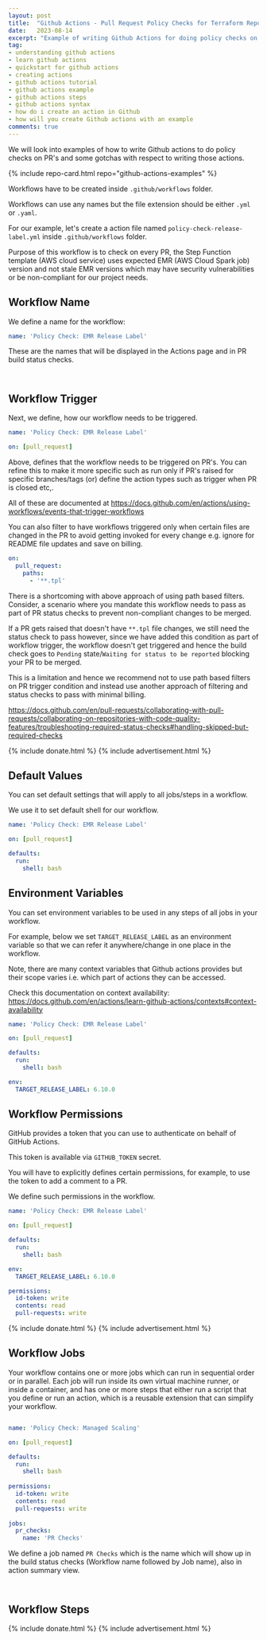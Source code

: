 ```yaml
---
layout: post
title:  "Github Actions - Pull Request Policy Checks for Terraform Repos"
date:   2023-08-14
excerpt: "Example of writing Github Actions for doing policy checks on PR's for Terraform Repos"
tag:
- understanding github actions
- learn github actions
- quickstart for github actions
- creating actions
- github actions tutorial
- github actions example
- github actions steps
- github actions syntax
- how do i create an action in Github
- how will you create Github actions with an example
comments: true
---
```


We will look into examples of how to write Github actions to do policy checks on PR's and some gotchas with respect to writing those actions.

{% include repo-card.html repo="github-actions-examples" %}

Workflows have to be created inside `.github/workflows` folder.

Workflows can use any names but the file extension should be either `.yml` or `.yaml`.

For our example, let's create a action file named `policy-check-release-label.yml` inside `.github/workflows` folder.

Purpose of this workflow is to check on every PR, the Step Function template (AWS cloud service) uses expected EMR (AWS Cloud Spark job) version and not stale EMR versions which may have security vulnerabilities or be non-compliant for our project needs.

## Workflow Name

We define a name for the workflow: 

```yaml
name: 'Policy Check: EMR Release Label'
```

These are the names that will be displayed in the Actions page and in PR build status checks.

<figure>
    <a href="{{ site.url }}/assets/img/2023/08/github-actions-pr-status-check.png">
        <picture>
            <source type="image/webp" srcset="{{ site.url }}/assets/img/2023/08/github-actions-pr-status-check.webp">
            <source type="image/png" srcset="{{ site.url }}/assets/img/2023/08/github-actions-pr-status-check.png">
            <img src="{{ site.url }}/assets/img/2023/08/github-actions-pr-status-check.png" alt="">
        </picture>
    </a>
</figure>

<figure>
    <a href="{{ site.url }}/assets/img/2023/08/github-actions-all-workflows.png">
        <picture>
            <source type="image/webp" srcset="{{ site.url }}/assets/img/2023/08/github-actions-all-workflows.webp">
            <source type="image/png" srcset="{{ site.url }}/assets/img/2023/08/github-actions-all-workflows.png">
            <img src="{{ site.url }}/assets/img/2023/08/github-actions-all-workflows.png" alt="">
        </picture>
    </a>
</figure>

## Workflow Trigger

Next, we define, how our workflow needs to be triggered.

```yaml
name: 'Policy Check: EMR Release Label'

on: [pull_request]
```

Above, defines that the workflow needs to be triggered on PR's. You can refine this to make it more specific such as run only if PR's raised for specific branches/tags (or) define the action types such as trigger when PR is closed etc,.

All of these are documented at <https://docs.github.com/en/actions/using-workflows/events-that-trigger-workflows>

You can also filter to have workflows triggered only when certain files are changed in the PR to avoid getting invoked for every change e.g. ignore for README file updates and save on billing.


```yaml
on:
  pull_request:
    paths:
      - '**.tpl'
```

There is a shortcoming with above approach of using path based filters. Consider, a scenario where you mandate this workflow needs to pass as part of PR status checks to prevent non-compliant changes to be merged.

If a PR gets raised that doesn't have `**.tpl` file changes, we still need the status check to pass however, since we have added this condition as part of workflow trigger, the workflow doesn't get triggered and hence the build check goes to `Pending` state/`Waiting for status to be reported` blocking your PR to be merged.

This is a limitation and hence we recommend not to use path based filters on PR trigger condition and instead use another approach of filtering and status checks to pass with minimal billing.

<https://docs.github.com/en/pull-requests/collaborating-with-pull-requests/collaborating-on-repositories-with-code-quality-features/troubleshooting-required-status-checks#handling-skipped-but-required-checks>

{% include donate.html %}
{% include advertisement.html %}

## Default Values

You can set default settings that will apply to all jobs/steps in a workflow.

We use it to set default shell for our workflow.

```yaml
name: 'Policy Check: EMR Release Label'

on: [pull_request]

defaults:
  run:
    shell: bash
```

## Environment Variables

You can set environment variables to be used in any steps of all jobs in your workflow.

For example, below we set `TARGET_RELEASE_LABEL` as an environment variable so that we can refer it anywhere/change in one place in the workflow.

Note, there are many context variables that Github actions provides but their scope varies i.e. which part of actions they can be accessed.

Check this documentation on context availability: <https://docs.github.com/en/actions/learn-github-actions/contexts#context-availability>

```yaml
name: 'Policy Check: EMR Release Label'

on: [pull_request]

defaults:
  run:
    shell: bash

env:
  TARGET_RELEASE_LABEL: 6.10.0
```

## Workflow Permissions

GitHub provides a token that you can use to authenticate on behalf of GitHub Actions.

This token is available via `GITHUB_TOKEN` secret.

You will have to explicitly defines certain permissions, for example, to use the token to add a comment to a PR.

We define such permissions in the workflow.

```yaml
name: 'Policy Check: EMR Release Label'

on: [pull_request]

defaults:
  run:
    shell: bash

env:
  TARGET_RELEASE_LABEL: 6.10.0

permissions:
  id-token: write
  contents: read 
  pull-requests: write
```

{% include donate.html %}
{% include advertisement.html %}

## Workflow Jobs

Your workflow contains one or more jobs which can run in sequential order or in parallel. Each job will run inside its own virtual machine runner, or inside a container, and has one or more steps that either run a script that you define or run an action, which is a reusable extension that can simplify your workflow.

<figure>
    <a href="{{ site.url }}/assets/img/2023/08/overview-actions-simple.png">
        <picture>
            <source type="image/webp" srcset="{{ site.url }}/assets/img/2023/08/overview-actions-simple.webp">
            <source type="image/png" srcset="{{ site.url }}/assets/img/2023/08/overview-actions-simple.png">
            <img src="{{ site.url }}/assets/img/2023/08/overview-actions-simple.png" alt="">
        </picture>
    </a>
</figure>

```yaml
name: 'Policy Check: Managed Scaling'

on: [pull_request]

defaults:
  run:
    shell: bash
    
permissions:
  id-token: write
  contents: read 
  pull-requests: write
  
jobs:
  pr_checks:
    name: 'PR Checks'
```

We define a job named `PR Checks` which is the name which will show up in the build status checks (Workflow name followed by Job name), also in action summary view.

<figure>
    <a href="{{ site.url }}/assets/img/2023/08/github-actions-pr-status-check.png">
        <picture>
            <source type="image/webp" srcset="{{ site.url }}/assets/img/2023/08/github-actions-pr-status-check.webp">
            <source type="image/png" srcset="{{ site.url }}/assets/img/2023/08/github-actions-pr-status-check.png">
            <img src="{{ site.url }}/assets/img/2023/08/github-actions-pr-status-check.png" alt="">
        </picture>
    </a>
</figure>

<figure>
    <a href="{{ site.url }}/assets/img/2023/08/actions-summary.png">
        <picture>
            <source type="image/webp" srcset="{{ site.url }}/assets/img/2023/08/actions-summary.webp">
            <source type="image/png" srcset="{{ site.url }}/assets/img/2023/08/actions-summary.png">
            <img src="{{ site.url }}/assets/img/2023/08/actions-summary.png" alt="">
        </picture>
    </a>
</figure>

## Workflow Steps

{% include donate.html %}
{% include advertisement.html %}
